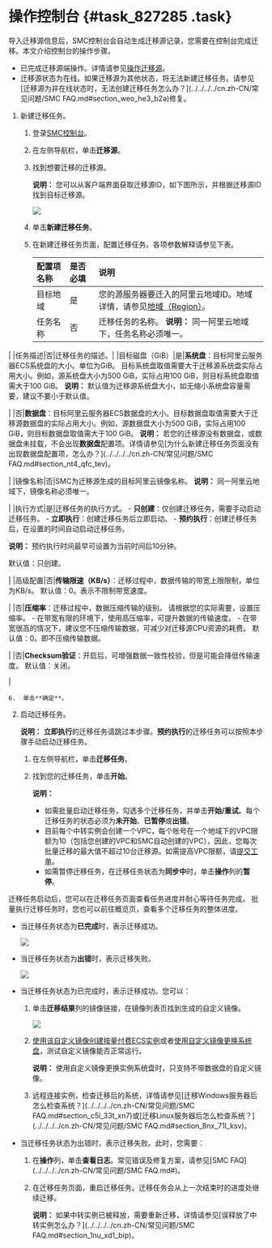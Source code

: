 # 操作控制台 {#task_827285 .task}

导入迁移源信息后，SMC控制台会自动生成迁移源记录，您需要在控制台完成迁移。本文介绍控制台的操作步骤。

-   已完成迁移源端操作。详情请参见[操作迁移源](cn.zh-CN/用户指南/操作迁移源.md#)。
-   迁移源状态为在线。如果迁移源为其他状态，将无法新建迁移任务。请参见[迁移源为非在线状态时，无法创建迁移任务怎么办？](../../../../cn.zh-CN/常见问题/SMC FAQ.md#section_weo_he3_b2a)修复。

1.  新建迁移任务。 
    1.  登录[SMC控制台](https://smc.console.aliyun.com/)。
    2.  在左侧导航栏，单击**迁移源**。
    3.  找到想要迁移的迁移源。 

        **说明：** 您可以从客户端界面获取迁移源ID，如下图所示，并根据迁移源ID找到目标迁移源。

        ![](http://static-aliyun-doc.oss-cn-hangzhou.aliyuncs.com/assets/img/668922/156196492950022_zh-CN.png)

    4.  单击**新建迁移任务**。
    5.  在新建迁移任务页面，配置迁移任务。各项参数解释请参见下表。 

        |配置项名称|是否必填|说明|
        |:----|:---|:-|
        |目标地域|是|您的源服务器要迁入的阿里云地域ID。地域详情，请参见[地域（Region）](../../../../cn.zh-CN/通用参考/地域和可用区.md#section_ug5_k5k_xdb)。|
        |任务名称|否|迁移任务的名称。 **说明：** 同一阿里云地域下，任务名称必须唯一。

 |
        |任务描述|否|迁移任务的描述。|
        |目标磁盘（GiB）|是|**系统盘**：目标阿里云服务器ECS系统盘的大小。单位为GiB。 目标系统盘取值需要大于迁移源系统盘实际占用大小。例如，源系统盘大小为500 GiB，实际占用100 GiB，则目标系统盘取值需大于100 GiB。 **说明：** 默认值为迁移源系统盘大小，如无缩小系统盘容量需要，建议不要小于默认值。

 |
        |否|**数据盘**：目标阿里云服务器ECS数据盘的大小。目标数据盘取值需要大于迁移源数据盘的实际占用大小。例如，源数据盘大小为500 GiB，实际占用100 GiB，则目标数据盘取值需大于100 GiB。 **说明：** 若您的迁移源没有数据盘，或数据盘未挂载，不会出现**数据盘**配置项。详情请参见[为什么新建迁移任务页面没有出现数据盘配置项，怎么办？](../../../../cn.zh-CN/常见问题/SMC FAQ.md#section_nt4_qfc_tev)。

 |
        |镜像名称|否|SMC为迁移源生成的目标阿里云镜像名称。 **说明：** 同一阿里云地域下，镜像名称必须唯一。

 |
        |执行方式|是|迁移任务的执行方式。         -   **只创建**：仅创建迁移任务，需要手动启动迁移任务。
        -   **立即执行**：创建迁移任务后立即启动。
        -   **预约执行**：创建迁移任务后，在设置的时间自动启动迁移任务。

**说明：** 预约执行时间最早可设置为当前时间后10分钟。

 默认值：只创建。

 |
        |高级配置|否|**传输限速（KB/s）**：迁移过程中，数据传输的带宽上限限制，单位为KB/s。 默认值：0。表示不限制带宽速度。

 |
        |否|**压缩率**：迁移过程中，数据压缩传输的级别。 请根据您的实际需要，设置压缩率。         -   在带宽有限的环境下，使用高压缩率，可提升数据的传输速度。
        -   在带宽很高的情况下，建议您不压缩传输数据，可减少对迁移源CPU资源的耗费。
 默认值：0。即不压缩传输数据。

 |
        |否|**Checksum验证**：开启后，可增强数据一致性校验，但是可能会降低传输速度。 默认值：关闭。

 |

    6.  单击**确定**。
2.  启动迁移任务。 

    **说明：** **立即执行**的迁移任务请跳过本步骤。**预约执行**的迁移任务可以按照本步骤手动启动迁移任务。

    1.  在左侧导航栏，单击**迁移任务**。
    2.  找到您的迁移任务，单击**开始**。 

        **说明：** 

        -   如需批量启动迁移任务，勾选多个迁移任务，并单击**开始/重试**。每个迁移任务的状态必须为**未开始**、**已暂停**或**出错**。
        -   目前每个中转实例会创建一个VPC，每个账号在一个地域下的VPC限额为10（包括您创建的VPC和SMC自动创建的VPC），因此，您每次批量迁移的最大值不超过10台迁移源。如需提高VPC限额，请[提交工单](https://workorder.console.aliyun.com/#/ticket/list/)。
        -   如需暂停迁移任务，在迁移任务状态为**同步中**时，单击**操作**列的**暂停**。

迁移任务启动后，您可以在迁移任务页面查看任务进度并耐心等待任务完成。 批量执行迁移任务时，您也可以前往概览页，查看多个迁移任务的整体进度。

-   当迁移任务状态为**已完成**时，表示迁移成功。

    ![](http://static-aliyun-doc.oss-cn-hangzhou.aliyuncs.com/assets/img/668922/156196492950432_zh-CN.png)

-   当迁移任务状态为**出错**时，表示迁移失败。

    ![](http://static-aliyun-doc.oss-cn-hangzhou.aliyuncs.com/assets/img/668922/156196492950433_zh-CN.png)


-   当迁移任务状态为已完成时，表示迁移成功。您可以：
    1.  单击**迁移结果**列的镜像链接，在镜像列表页找到生成的自定义镜像。

        ![](http://static-aliyun-doc.oss-cn-hangzhou.aliyuncs.com/assets/img/668922/156196492950024_zh-CN.png)

    2.  [使用该自定义镜像创建按量付费ECS实例](../../../../cn.zh-CN/实例/创建实例/使用自定义镜像创建实例.md#)或者[使用自定义镜像更换系统盘](../../../../cn.zh-CN/块存储/云盘/更换系统盘/更换系统盘（非公共镜像）.md#)，测试自定义镜像能否正常运行。

        **说明：** 使用自定义镜像更换实例系统盘时，只支持不带数据盘的自定义镜像。

    3.  远程连接实例，检查迁移后的系统，详情请参见[迁移Windows服务器后怎么检查系统？](../../../../cn.zh-CN/常见问题/SMC FAQ.md#section_c5i_33t_xn7)或[迁移Linux服务器后怎么检查系统？](../../../../cn.zh-CN/常见问题/SMC FAQ.md#section_8nx_71l_ksv)。
-   当迁移任务状态为出错时，表示迁移失败。此时，您需要：
    1.  在**操作**列，单击**查看日志**。常见错误及修复方案，请参见[SMC FAQ](../../../../cn.zh-CN/常见问题/SMC FAQ.md#)。
    2.  在迁移任务页面，重启迁移任务。迁移任务会从上一次结束时的进度处继续迁移。

        **说明：** 如果中转实例已被释放，需要重新迁移，详情请参见[误释放了中转实例怎么办？](../../../../cn.zh-CN/常见问题/SMC FAQ.md#section_1nu_xd1_bip)。


